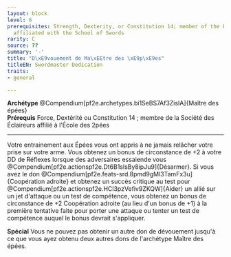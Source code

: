 ```yaml
---
layout: block
level: 6
prerequisites: Strength, Dexterity, or Constitution 14; member of the Pathfinder Society
  affiliated with the School of Swords
rarity: C
source: ??
summary: '-'
title: "D\xE9vouement de Ma\xEEtre des \xE9p\xE9es"
titleEN: Swordmaster Dedication
traits:
- general

---
```


<div><strong>Archétype </strong>@Compendium[pf2e.archetypes.bi1SeBS7Af3ZisIA]{Maître des épées}</div>
<div><span id="ctl00_MainContent_DetailedOutput"><strong>Prérequis</strong> Force, Dextérité ou Constitution 14 ; membre de la Société des Éclaireurs affilié à l'École des 2pées<br></span></div>
<hr>
<p>Votre entrainement aux Épées vous ont appris à ne jamais relâcher votre prise sur votre arme. Vous obtenez un bonus de circonstance de +2 à votre DD de Réflexes lorsque des adversaires essaiende  vous @Compendium[pf2e.actionspf2e.Dt6B1slsBy8ipJu9]{Désarmer}. Si vous avez le don @Compendium[pf2e.feats-srd.8pmd9gMl3TamFx3u]{Coopération adroite} et obtenez un succès critique au test pour @Compendium[pf2e.actionspf2e.HCl3pzVefiv9ZKQW]{Aider} un allié sur un jet d'attaque ou un test de compétence, vous obtenez un bonus de circonstance de +2 Coopération adroite (au lieu d'un bonus de +1) à la première tentative faite pour porter une attaque ou tenter un test de compétence auquel le bonus devrait s'appliquer.</p>
<p><strong>Spécial</strong> Vous ne pouvez pas obtenir un autre don de dévouement jusqu'à ce que vous ayez obtenu deux autres dons de l'archétype Maître des épées.&nbsp;</p>